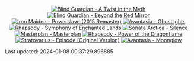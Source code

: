 <!-- lastfm -->
<p align="center"><a href="https://www.last.fm/music/Blind+Guardian/A+Twist+in+the+Myth"><img src="https://lastfm.freetls.fastly.net/i/u/64s/0ca1499a97a44031a4ecf9abaa68c9c9.jpg" title="Blind Guardian - A Twist in the Myth"></a> <a href="https://www.last.fm/music/Blind+Guardian/Beyond+the+Red+Mirror"><img src="https://lastfm.freetls.fastly.net/i/u/64s/61262bdd006ff40263bc723dabd53289.png" title="Blind Guardian - Beyond the Red Mirror"></a> <a href="https://www.last.fm/music/Iron+Maiden/Powerslave+(2015+Remaster)"><img src="https://lastfm.freetls.fastly.net/i/u/64s/bbda3f24cb510ee8237f0ad474cbe81f.png" title="Iron Maiden - Powerslave (2015 Remaster)"></a> <a href="https://www.last.fm/music/Avantasia/Ghostlights"><img src="https://lastfm.freetls.fastly.net/i/u/64s/f27bbac3df62a3bcd1e7768ca8a6dcc6.png" title="Avantasia - Ghostlights"></a> <a href="https://www.last.fm/music/Rhapsody/Symphony+of+Enchanted+Lands"><img src="https://lastfm.freetls.fastly.net/i/u/64s/6b4edbfb5c5b461ba490183c38cc6981.png" title="Rhapsody - Symphony of Enchanted Lands"></a> <a href="https://www.last.fm/music/Sonata+Arctica/Silence"><img src="https://lastfm.freetls.fastly.net/i/u/64s/6538e926ffd541eeff232aba3f7755d8.jpg" title="Sonata Arctica - Silence"></a> <a href="https://www.last.fm/music/Masterplan/Masterplan"><img src="https://lastfm.freetls.fastly.net/i/u/64s/c4b3b12f77bb4e67ab720872eba62109.jpg" title="Masterplan - Masterplan"></a> <a href="https://www.last.fm/music/Rhapsody/Power+of+the+Dragonflame"><img src="https://lastfm.freetls.fastly.net/i/u/64s/5c399b69dc3db3e2df585d656dfc5289.jpg" title="Rhapsody - Power of the Dragonflame"></a> <a href="https://www.last.fm/music/Stratovarius/Episode+(Original+Version)"><img src="https://lastfm.freetls.fastly.net/i/u/64s/4b2d7d554c6131b6e2362dcbfdd605f6.jpg" title="Stratovarius - Episode (Original Version)"></a> <a href="https://www.last.fm/music/Avantasia/Moonglow"><img src="https://lastfm.freetls.fastly.net/i/u/64s/b71f7b878f48a82421767cfbe76e525f.jpg" title="Avantasia - Moonglow"></a> </p>

<!--START_SECTION:last-updated-->
Last updated: 2024-01-08 00:37:29.896885
<!--END_SECTION:last-updated-->